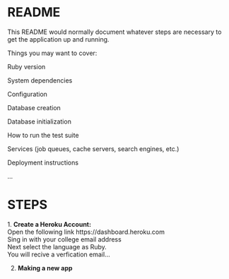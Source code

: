# README
 
This README would normally document whatever steps are necessary to get the application up and running.

Things you may want to cover:

Ruby version

System dependencies

Configuration

Database creation

Database initialization

How to run the test suite

Services (job queues, cache servers, search engines, etc.)

Deployment instructions

...

<h1>STEPS</h1>
1. <b>Create a Heroku Account:</b> <br>
Open the following link https://dashboard.heroku.com<br>
Sing in with your college email address <br>
Next select the language as Ruby.<br>
You will recive a verfication email...

2. <b>Making a new app</b>


